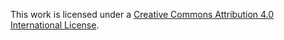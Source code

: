 
This work is licensed under a
[Creative Commons Attribution 4.0 International License][cc-by].

[cc-by]: http://creativecommons.org/licenses/by/4.0/
